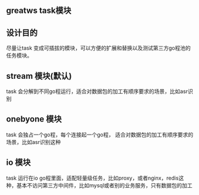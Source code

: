 ## greatws task模块

## 设计目的

尽量让task 变成可插拔的模块，可以方便的扩展和替换以及测试第三方go程池的任务模块。

## stream 模块(默认)

task 会分解到不同go程运行，适合对数据包的加工有顺序要求的场景，比如asr识别

## onebyone 模块

task 会独占一个go程，每个连接起一个go程， 适合对数据包的加工有顺序要求的场景，比如asr识别这种

## io 模块

task 运行在io go程里面，适配轻量级任务，比如proxy，或者nginx，redis这种，基本不访问第三方中间件，比如mysql或者别的业务服务，只有数据包的加工